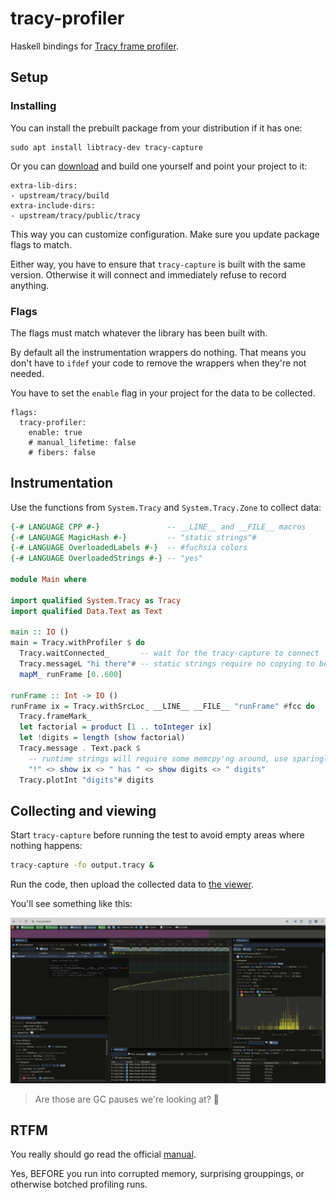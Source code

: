 # tracy-profiler

Haskell bindings for [Tracy frame profiler](https://github.com/wolfpld/tracy).

## Setup

### Installing

You can install the prebuilt package from your distribution if it has one:

```
sudo apt install libtracy-dev tracy-capture
```

Or you can [download] and build one yourself and point your project to it:

[download]: https://github.com/wolfpld/tracy/

```
extra-lib-dirs:
- upstream/tracy/build
extra-include-dirs:
- upstream/tracy/public/tracy
```

This way you can customize configuration.
Make sure you update package flags to match.

Either way, you have to ensure that `tracy-capture` is built with the same version.
Otherwise it will connect and immediately refuse to record anything.

### Flags

The flags must match whatever the library has been built with.

By default all the instrumentation wrappers do nothing.
That means you don't have to `ifdef` your code to remove the wrappers when they're not needed.

You have to set the `enable` flag in your project for the data to be collected.

```
flags:
  tracy-profiler:
    enable: true
    # manual_lifetime: false
    # fibers: false
```

## Instrumentation

Use the functions from `System.Tracy` and `System.Tracy.Zone` to collect data:

```haskell
{-# LANGUAGE CPP #-}               -- __LINE__ and __FILE__ macros
{-# LANGUAGE MagicHash #-}         -- "static strings"#
{-# LANGUAGE OverloadedLabels #-}  -- #fuchsia colors
{-# LANGUAGE OverloadedStrings #-} -- "yes"

module Main where

import qualified System.Tracy as Tracy
import qualified Data.Text as Text

main :: IO ()
main = Tracy.withProfiler $ do
  Tracy.waitConnected_       -- wait for the tracy-capture to connect
  Tracy.messageL "hi there"# -- static strings require no copying to be logged
  mapM_ runFrame [0..600]

runFrame :: Int -> IO ()
runFrame ix = Tracy.withSrcLoc_ __LINE__ __FILE__ "runFrame" #fcc do
  Tracy.frameMark_
  let factorial = product [1 .. toInteger ix]
  let !digits = length (show factorial)
  Tracy.message . Text.pack $
    -- runtime strings will require some memcpy'ng around, use sparingly on hot paths
    "!" <> show ix <> " has " <> show digits <> " digits"
  Tracy.plotInt "digits"# digits
```

## Collecting and viewing

Start `tracy-capture` before running the test to avoid empty areas where nothing happens:

```sh
tracy-capture -fo output.tracy &
```

Run the code, then upload the collected data to [the viewer](https://tracy.nereid.pl/).

You'll see something like this:

![screenshot](https://raw.githubusercontent.com/haskell-game/tracy-profiler/refs/heads/main/readme.png)

> Are those are GC pauses we're looking at? 🤔

## RTFM

You really should go read the official [manual](https://github.com/wolfpld/tracy/blob/master/manual/tracy.md).

Yes, BEFORE you run into corrupted memory, surprising grouppings, or otherwise botched profiling runs.
